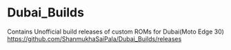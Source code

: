# Dubai_Builds
Contains Unofficial build releases of custom ROMs for Dubai(Moto Edge 30)
https://github.com/ShanmukhaSaiPala/Dubai_Builds/releases
